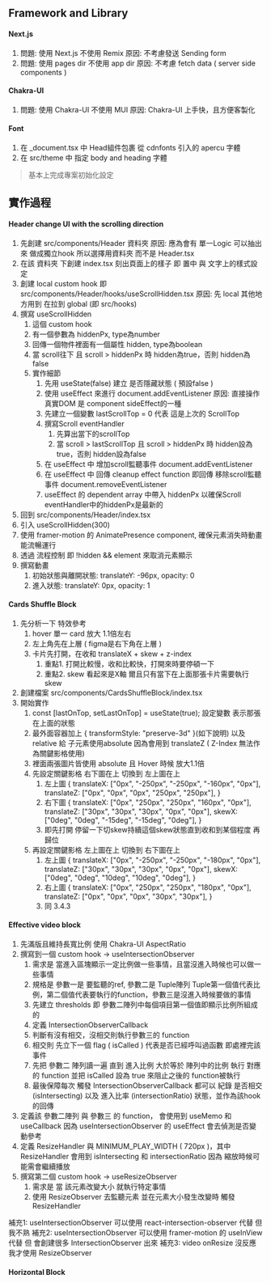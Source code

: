 
## Framework and Library

#### Next.js
1. 問題: 使用 Next.js 不使用 Remix
   原因: 不考慮發送 Sending form
2. 問題: 使用 pages dir 不使用 app dir
   原因: 不考慮 fetch data ( server side components )

#### Chakra-UI
1. 問題: 使用 Chakra-UI 不使用 MUI
   原因: Chakra-UI 上手快，且方便客製化

#### Font 
1. 在 _document.tsx 中 Head組件包裹 從 cdnfonts 引入的 apercu 字體
2. 在 src/theme 中 指定 body and heading 字體

> 基本上完成專案初始化設定

## 實作過程

#### Header change UI with the scrolling direction

1. 先創建 src/components/Header 資料夾
   原因: 應為會有 單一Logic 可以抽出來 做成獨立hook 所以選擇用資料夾 而不是 Header.tsx
2. 在該 資料夾 下創建 index.tsx  刻出頁面上的樣子
   即 置中 與 文字上的樣式設定
3. 創建 local custom hook 即 src/components/Header/hooks/useScrollHidden.tsx
   原因: 先 local 其他地方用到 在拉到 global (即 src/hooks) 
4. 撰寫 useScrollHidden
   1. 這個 custom hook 
   2. 有一個參數為 hiddenPx, type為number
   3. 回傳一個物件裡面有一個屬性 hidden, type為boolean
   4. 當 scroll往下 且 scroll > hiddenPx 時 hidden為true，否則 hidden為false
   5. 實作細節 
      1. 先用 useState(false) 建立 是否隱藏狀態 ( 預設false )
      2. 使用 useEffect 來進行 document.addEventListener
         原因: 直接操作真實DOM 是 component sideEffect的一種 
      3. 先建立一個變數 lastScrollTop = 0 代表 這是上次的 ScrollTop
      4. 撰寫Scroll eventHandler 
         1. 先算出當下的scrollTop
         2. 當 scroll > lastScrollTop 且 scroll > hiddenPx 時 hidden設為true，否則 hidden設為false
      5. 在 useEffect 中 增加scroll監聽事件 document.addEventListener
      6. 在 useEffect 中 回傳 cleanup effect function
         即回傳 移除scroll監聽事件 document.removeEventListener
      7. useEffect 的 dependent array 中帶入 hiddenPx 以確保Scroll eventHandler中的hiddenPx是最新的
5. 回到 src/components/Header/index.tsx
6. 引入 useScrollHidden(300)
7. 使用 framer-motion 的 AnimatePresence component, 確保元素消失時動畫能流暢運行
8. 透過 流程控制 即 !hidden && element 來取消元素顯示
9. 撰寫動畫 
   1. 初始狀態與離開狀態: translateY: -96px, opacity: 0
   2. 進入狀態: translateY: 0px, opacity: 1

#### Cards Shuffle Block

1. 先分析一下 特效參考 
   1. hover 單一 card 放大 1.1倍左右
   2. 左上角先在上層 ( figma是右下角在上層 )
   3. 卡片先打開，在收和 translateX + skew + z-index
      1. 重點1. 打開比較慢，收和比較快，打開來時要停頓一下
      2. 重點2. skew 看起來是X軸  爾且只有當下在上面那張卡片需要執行skew
2. 創建檔案 src/components/CardsShuffleBlock/index.tsx
3. 開始實作
   1. const [lastOnTop, setLastOnTop] = useState(true); 設定變數 表示那張在上面的狀態
   2. 最外面容器加上 { transformStyle: "preserve-3d" }(如下說明)  以及 relative 給 子元素使用absolute
      因為會用到 translateZ ( Z-Index 無法作為關鍵影格使用)
   3. 裡面兩張圖片皆使用 absolute 且 Hover 時候 放大1.1倍
   4. 先設定關鍵影格 右下圖在上 切換到 左上圖在上
      1. 左上圖
      {
         translateX: ["0px", "-250px", "-250px", "-160px", "0px"],
         translateZ: ["0px", "0px", "0px", "250px", "250px"],
      }
      2. 右下圖
      {
         translateX: ["0px", "250px", "250px", "160px", "0px"],
         translateZ: ["30px", "30px", "30px", "0px", "0px"],
         skewX: ["0deg", "0deg", "-15deg", "-15deg", "0deg"],
      }
      3. 即先打開 停留一下切skew持續這個skew狀態直到收和到某個程度 再 歸位
   5. 再設定關鍵影格 左上圖在上 切換到 右下圖在上
      1. 左上圖
      {
         translateX: ["0px", "-250px", "-250px", "-180px", "0px"],
         translateZ: ["30px", "30px", "30px", "0px", "0px"],
         skewX: ["0deg", "0deg", "10deg", "10deg", "0deg"],
      }
      2. 右上圖
      {
         translateX: ["0px", "250px", "250px", "180px", "0px"],
         translateZ: ["0px", "0px", "0px", "30px", "30px"],
      }
      3. 同 3.4.3

#### Effective video block 

1. 先滿版且維持長寬比例 使用 Chakra-UI AspectRatio
2. 撰寫到一個 custom hook -> useIntersectionObserver 
   1. 需求是 當進入區塊顯示一定比例做一些事情，且當沒進入時候也可以做一些事情
   2. 規格是 參數一是 要監聽的ref, 參數二是 Tuple陣列 Tuple第一個值代表比例，第二個值代表要執行的function，參數三是沒進入時候要做的事情
   3. 先建立 thresholds 即 參數二陣列中每個項目第一個值即顯示比例所組成的 
   4. 定義 IntersectionObserverCallback
   5. 判斷有沒有相交，沒相交則執行參數三的 function
   6. 相交則 先立下一個 flag ( isCalled ) 代表是否已經呼叫過函數 即處裡完該事件
   7. 先把 參數二 陣列讀一遍 直到 進入比例 大於等於 陣列中的比例 執行 對應的 function 並把 isCalled 設為 true 來阻止之後的 function被執行
   8. 最後保障每次 觸發 IntersectionObserverCallback 都可以 紀錄 是否相交 (isIntersecting) 以及 進入比率 (intersectionRatio) 狀態，並作為該hook的回傳
3. 定義該 參數二陣列 與 參數三 的 function， 會使用到 useMemo 和 useCallback 因為 useIntersectionObserver 的 useEffect 會去偵測是否變動參考
4. 定義 ResizeHandler 與 MINIMUM_PLAY_WIDTH ( 720px )，其中 ResizeHandler 會用到 isIntersecting 和 intersectionRatio
   因為 縮放時候可能需會繼續播放 
5. 撰寫第二個 custom hook -> useResizeObserver
   1. 需求是 當 該元素改變大小 就執行特定事情
   2. 使用 ResizeObserver 去監聽元素 並在元素大小發生改變時 觸發 ResizeHandler

補充1: useIntersectionObserver 可以使用 react-intersection-observer 代替 但我不熟
補充2: useIntersectionObserver 可以使用 framer-motion 的 useInView 代替 但 會創建很多 IntersectionObserver 出來
補充3: video onResize 沒反應 我才使用 ResizeObserver

#### Horizontal Block 